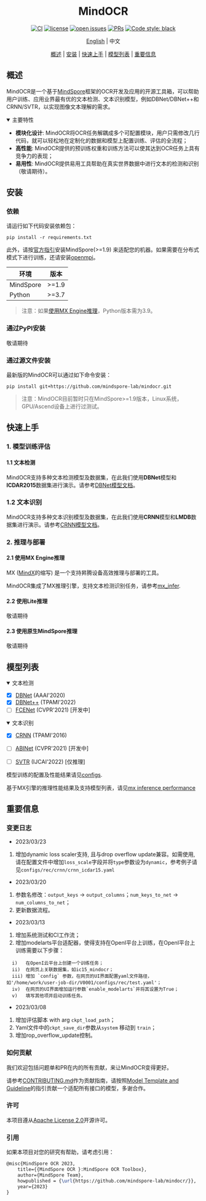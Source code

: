 <div align="center">

# MindOCR

[![CI](https://github.com/mindspore-lab/mindocr/actions/workflows/ci.yml/badge.svg)](https://github.com/mindspore-lab/mindocr/actions/workflows/ci.yml)
[![license](https://img.shields.io/github/license/mindspore-lab/mindocr.svg)](https://github.com/mindspore-lab/mindocr/blob/main/LICENSE)
[![open issues](https://img.shields.io/github/issues/mindspore-lab/mindocr)](https://github.com/mindspore-lab/mindocr/issues)
[![PRs](https://img.shields.io/badge/PRs-welcome-pink.svg)](https://github.com/mindspore-lab/mindocr/pulls)
[![Code style: black](https://img.shields.io/badge/code%20style-black-000000.svg)](https://github.com/psf/black)


[English](README.md) | 中文

[概述](#概述) |
[安装](#安装) |
[快速上手](#快速上手) |
[模型列表](#模型列表) |
[重要信息](#重要信息)

</div>

## 概述
MindOCR是一个基于[MindSpore](https://www.mindspore.cn/en)框架的OCR开发及应用的开源工具箱，可以帮助用户训练、应用业界最有优的文本检测、文本识别模型，例如DBNet/DBNet++和CRNN/SVTR，以实现图像文本理解的需求。


<details open>
<summary> 主要特性 </summary>

- **模块化设计**: MindOCR将OCR任务解耦成多个可配置模块，用户只需修改几行代码，就可以轻松地在定制化的数据和模型上配置训练、评估的全流程；
- **高性能**: MindOCR提供的预训练权重和训练方法可以使其达到OCR任务上具有竞争力的表现；
- **易用性**: MindOCR提供易用工具帮助在真实世界数据中进行文本的检测和识别（敬请期待）。
</details>


## 安装

### 依赖

请运行如下代码安装依赖包：
```shell
pip install -r requirements.txt
```

此外，请按[官方指引](https://www.mindspore.cn/install)安装MindSpore(>=1.9) 来适配您的机器。如果需要在分布式模式下进行训练，还请安装[openmpi](https://www.open-mpi.org/software/ompi/v4.0/)。

| 环境         | 版本   |
|-------------|-------|
| MindSpore   | >=1.9 |
| Python      | >=3.7 |

> 注意：如果[使用MX Engine推理](#21-使用mx-engine推理)，Python版本需为3.9。

### 通过PyPI安装

敬请期待

### 通过源文件安装

最新版的MindOCR可以通过如下命令安装：
```shell
pip install git+https://github.com/mindspore-lab/mindocr.git
```

> 注意：MindOCR目前暂时只在MindSpore>=1.9版本，Linux系统，GPU/Ascend设备上进行过测试。

## 快速上手

### 1. 模型训练评估

#### 1.1 文本检测

MindOCR支持多种文本检测模型及数据集，在此我们使用**DBNet**模型和**ICDAR2015**数据集进行演示。请参考[DBNet模型文档](configs/det/dbnet/README_CN.md)。


### 1.2 文本识别

MindOCR支持多种文本识别模型及数据集，在此我们使用**CRNN**模型和**LMDB**数据集进行演示。请参考[CRNN模型文档](configs/rec/crnn/README_CN.md)。


### 2. 推理与部署

#### 2.1 使用MX Engine推理

MX ([MindX](https://www.hiascend.com/zh/software/mindx-sdk)的缩写) 是一个支持昇腾设备高效推理与部署的工具。

MindOCR集成了MX推理引擎，支持文本检测识别任务，请参考[mx_infer](docs/cn/inference_tutorial_cn.md).


#### 2.2 使用Lite推理 

敬请期待

#### 2.3 使用原生MindSpore推理

敬请期待

## 模型列表

<details open>
<summary>文本检测</summary>

- [x] [DBNet](https://arxiv.org/abs/1911.08947) (AAAI'2020) 
- [x] [DBNet++](https://arxiv.org/abs/2202.10304) (TPAMI'2022)
- [ ] [FCENet](https://arxiv.org/abs/2104.10442) (CVPR'2021) [开发中]

</details>

<details open>
<summary>文本识别</summary>

- [x] [CRNN](https://arxiv.org/abs/1507.05717) (TPAMI'2016)
- [ ] [ABINet](https://arxiv.org/abs/2103.06495) (CVPR'2021) [开发中]
- [ ] [SVTR](https://arxiv.org/abs/2205.00159) (IJCAI'2022) [仅推理]


模型训练的配置及性能结果请见[configs](./configs).

基于MX引擎的推理性能结果及支持模型列表，请见[mx inference performance](docs/cn/inference_models_cn.md) 

## 重要信息

### 变更日志
- 2023/03/23
1. 增加dynamic loss scaler支持, 且与drop overflow update兼容。如需使用, 请在配置文件中增加`loss_scale`字段并将`type`参数设为`dynamic`，参考例子请见`configs/rec/crnn/crnn_icdar15.yaml`


- 2023/03/20
1. 参数名修改：`output_keys` -> `output_columns`；`num_keys_to_net` -> `num_columns_to_net`；
2. 更新数据流程。

- 2023/03/13
1. 增加系统测试和CI工作流；
2. 增加modelarts平台适配器，使得支持在OpenI平台上训练，在OpenI平台上训练需要以下步骤：
  ```text
    i)   在OpenI云平台上创建一个训练任务；
    ii)  在网页上关联数据集，如ic15_mindocr；
    iii) 增加 `config` 参数，在网页的UI界面配置yaml文件路径，如'/home/work/user-job-dir/V0001/configs/rec/test.yaml'；
    iv)  在网页的UI界面增加运行参数`enable_modelarts`并将其设置为True；
    v)   填写其他项并启动训练任务。
  ```

- 2023/03/08
1. 增加评估脚本 with  arg `ckpt_load_path`；
2. Yaml文件中的`ckpt_save_dir`参数从`system` 移动到 `train`；
3. 增加rop_overflow_update控制。

### 如何贡献

我们欢迎包括问题单和PR在内的所有贡献，来让MindOCR变得更好。

请参考[CONTRIBUTING.md](CONTRIBUTING.md)作为贡献指南，请按照[Model Template and Guideline](mindocr/models/README.md)的指引贡献一个适配所有接口的模型，多谢合作。

### 许可

本项目遵从[Apache License 2.0](LICENSE.md)开源许可。

### 引用

如果本项目对您的研究有帮助，请考虑引用：

```latex
@misc{MindSpore OCR 2023,
    title={{MindSpore OCR }:MindSpore OCR Toolbox},
    author={MindSpore Team},
    howpublished = {\url{https://github.com/mindspore-lab/mindocr/}},
    year={2023}
}
```
